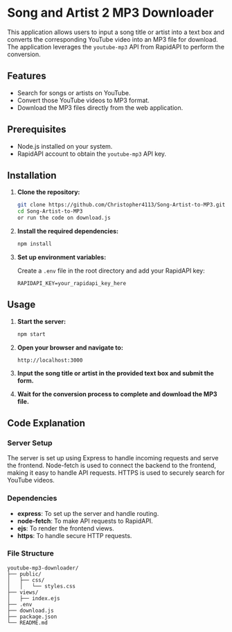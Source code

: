 # Song and Artist 2 MP3 Downloader

This application allows users to input a song title or artist into a text box and converts the corresponding YouTube video into an MP3 file for download. The application leverages the `youtube-mp3` API from RapidAPI to perform the conversion.

## Features

- Search for songs or artists on YouTube.
- Convert those YouTube videos to MP3 format.
- Download the MP3 files directly from the web application.

## Prerequisites

- Node.js installed on your system.
- RapidAPI account to obtain the `youtube-mp3` API key.

## Installation

1. **Clone the repository:**

    ```bash
    git clone https://github.com/Christopher4113/Song-Artist-to-MP3.git
    cd Song-Artist-to-MP3
    or run the code on download.js
    ```

2. **Install the required dependencies:**

    ```bash
    npm install
    ```

3. **Set up environment variables:**

    Create a `.env` file in the root directory and add your RapidAPI key:

    ```plaintext
    RAPIDAPI_KEY=your_rapidapi_key_here
    ```

## Usage

1. **Start the server:**

    ```bash
    npm start
    ```

2. **Open your browser and navigate to:**

    ```
    http://localhost:3000
    ```

3. **Input the song title or artist in the provided text box and submit the form.**

4. **Wait for the conversion process to complete and download the MP3 file.**

## Code Explanation

### Server Setup

The server is set up using Express to handle incoming requests and serve the frontend. Node-fetch is used to connect the backend to the frontend, making it easy to handle API requests. HTTPS is used to securely search for YouTube videos.

### Dependencies

- **express**: To set up the server and handle routing.
- **node-fetch**: To make API requests to RapidAPI.
- **ejs**: To render the frontend views.
- **https**: To handle secure HTTP requests.

### File Structure

```plaintext
youtube-mp3-downloader/
├── public/
│   ├── css/
│   │   └── styles.css
├── views/
│   ├── index.ejs
├── .env
├── download.js
├── package.json
└── README.md
